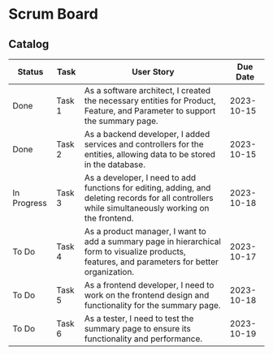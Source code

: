 # Scrum Board
## Catalog
| Status        | Task   | User Story                                             | Due Date   |
|---------------|------- |------------------------------------------------------| ----------  |
| Done          | Task 1 | As a software architect, I created the necessary entities for Product, Feature, and Parameter to support the summary page. | 2023-10-15  |
| Done          | Task 2 | As a backend developer, I added services and controllers for the entities, allowing data to be stored in the database.| 2023-10-15  |
| In Progress   | Task 3 | As a developer, I need to add functions for editing, adding, and deleting records for all controllers while simultaneously working on the frontend. | 2023-10-18  |
| To Do         | Task 4 | As a product manager, I want to add a summary page in hierarchical form to visualize products, features, and parameters for better organization. | 2023-10-17  |
| To Do         | Task 5 | As a frontend developer, I need to work on the frontend design and functionality for the summary page.  | 2023-10-18  |
| To Do         | Task 6 | As a tester, I need to test the summary page to ensure its functionality and performance.    | 2023-10-19  |

